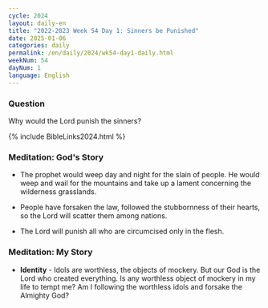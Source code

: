 ```yaml
---
cycle: 2024
layout: daily-en
title: "2022-2023 Week 54 Day 1: Sinners be Punished"
date: 2025-01-06
categories: daily
permalink: /en/daily/2024/wk54-day1-daily.html
weekNum: 54
dayNum: 1
language: English
---
```


### Question     
Why would the Lord punish the sinners?

{% include BibleLinks2024.html %} 

### Meditation: God's Story   
+ The prophet would weep day and night for the slain of people. He would weep and wail for the mountains and take up a lament concerning the wilderness grasslands. 

+ People have forsaken the law, followed the stubbornness of their hearts, so the Lord will scatter them among nations. 

+ The Lord will punish all who are circumcised only in the flesh. 

### Meditation: My Story   
+ **Identity** - Idols are worthless, the objects of mockery. But our God is the Lord who created everything. Is any worthless object of mockery in my life to tempt me? Am I following the worthless idols and forsake the Almighty God? 
